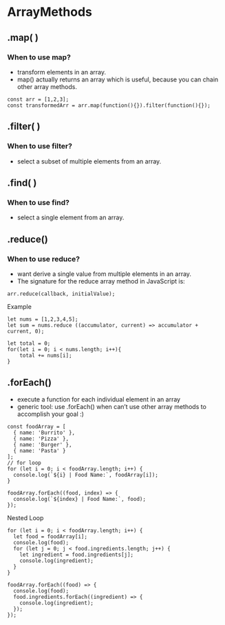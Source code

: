 # ArrayMethods
## .map( )
### When to use map?
- transform elements in an array.
- map() actually returns an array which is useful, because you can chain other array methods.
```
const arr = [1,2,3];
const transformedArr = arr.map(function(){}).filter(function(){});
```
## .filter( )
### When to use filter?
- select a subset of multiple elements from an array.

## .find( )
### When to use find?
- select a single element from an array.
## .reduce()
### When to use reduce?
- want derive a single value from multiple elements in an array.
- The signature for the reduce array method in JavaScript is:
```
arr.reduce(callback, initialValue);
```
Example 
```
let nums = [1,2,3,4,5];
let sum = nums.reduce ((accumulator, current) => accumulator + current, 0);

let total = 0;
for(let i = 0; i < nums.length; i++){
    total += nums[i];
}
```
## .forEach()
- execute a function for each individual element in an array
- generic tool: use .forEach() when can’t use other array methods to accomplish your goal :)
```
const foodArray = [
  { name: 'Burrito' },
  { name: 'Pizza' },
  { name: 'Burger' },
  { name: 'Pasta' }
];
// for loop
for (let i = 0; i < foodArray.length; i++) {
  console.log(`${i} | Food Name:`, foodArray[i]);
}

foodArray.forEach((food, index) => {
  console.log(`${index} | Food Name:`, food);
});

```
Nested Loop
```
for (let i = 0; i < foodArray.length; i++) {
  let food = foodArray[i];
  console.log(food);
  for (let j = 0; j < food.ingredients.length; j++) {
    let ingredient = food.ingredients[j];
    console.log(ingredient);
  }
}
```

```
foodArray.forEach((food) => {
  console.log(food);
  food.ingredients.forEach((ingredient) => {
    console.log(ingredient);
  });
});
```
